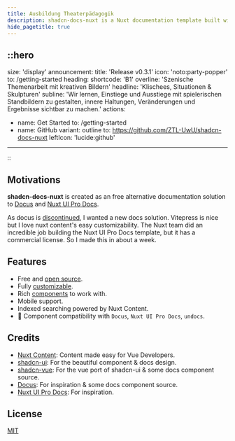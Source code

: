 ```yaml
---
title: Ausbildung Theaterpädagogik
description: shadcn-docs-nuxt is a Nuxt documentation template built with Nuxt Content and shadcn-vue.
hide_pagetitle: true
---
```


::hero
---
size: 'display'
announcement:
  title: 'Release v0.3.1'
  icon: 'noto:party-popper'
  to: /getting-started
heading:
  shortcode: 'B1'
  overline: 'Szenische Themenarbeit mit kreativen Bildern'
  headline: 'Klischees, Situationen & Skulpturen'
  subline: 'Wir lernen, Einstiege und Ausstiege mit spielerischen Standbildern zu gestalten, innere Haltungen, Veränderungen und Ergebnisse sichtbar zu machen.'
actions:
  - name: Get Started
    to: /getting-started
  - name: GitHub
    variant: outline
    to: https://github.com/ZTL-UwU/shadcn-docs-nuxt
    leftIcon: 'lucide:github'
---
::

## Motivations

**shadcn-docs-nuxt** is created as an free alternative documentation solution to [Docus](https://docus.dev/) and [Nuxt UI Pro Docs](https://docs-template.nuxt.dev/).

As docus is [discontinued](https://github.com/nuxt-themes/docus/issues/1016), I wanted a new docs solution. Vitepress is nice but I love nuxt content's easy customizability. The Nuxt team did an incredible job building the Nuxt UI Pro Docs template, but it has a commercial license. So I made this in about a week.

## Features

- Free and [open source](https://github.com/ZTL-UwU/shadcn-docs-nuxt).
- Fully [customizable](/api/configuration).
- Rich [components](/getting-started/writing/components) to work with.
- Mobile support.
- Indexed searching powered by Nuxt Content.
- 🚧 Component compatibility with `Docus`, `Nuxt UI Pro Docs`, `undocs`.

## Credits

- [Nuxt Content](https://content.nuxt.com/): Content made easy for Vue Developers.
- [shadcn-ui](https://ui.shadcn.com/): For the beautiful component & docs design.
- [shadcn-vue](https://www.shadcn-vue.com/): For the vue port of shadcn-ui & some docs component source.
- [Docus](https://docus.dev/): For inspiration & some docs component source.
- [Nuxt UI Pro Docs](https://docs-template.nuxt.dev/): For inspiration.

## License

[MIT](https://github.com/ZTL-UwU/shadcn-docs-nuxt/blob/main/LICENSE)
